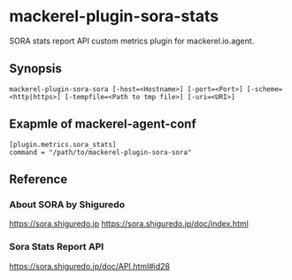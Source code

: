 mackerel-plugin-sora-stats
=======================
SORA stats report API custom metrics plugin for mackerel.io.agent.

## Synopsis
```shell
mackerel-plugin-sora-sora [-host=<Hostname>] [-port=<Port>] [-scheme=<http|https>] [-tempfile=<Path to tmp file>] [-uri=<URI>]
```

## Exapmle of mackerel-agent-conf
```
[plugin.metrics.sora_stats]
command = "/path/to/mackerel-plugin-sora-sora"
```

## Reference

### About SORA by Shiguredo
https://sora.shiguredo.jp
https://sora.shiguredo.jp/doc/index.html

### Sora Stats Report API
https://sora.shiguredo.jp/doc/API.html#id28
